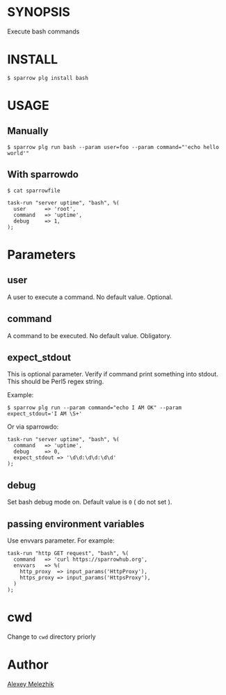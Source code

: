 # SYNOPSIS

Execute bash commands

# INSTALL

    $ sparrow plg install bash

# USAGE

## Manually

    $ sparrow plg run bash --param user=foo --param command="'echo hello world'"


## With sparrowdo

    $ cat sparrowfile

    task-run "server uptime", "bash", %(
      user      => 'root',
      command   => 'uptime',
      debug     => 1,
    );


# Parameters

## user

A user to execute a command. No default value. Optional.

## command

A command to be executed. No default value. Obligatory.

## expect_stdout

This is optional parameter. Verify if command print something into stdout. This should be Perl5 regex string.

Example:

    $ sparrow plg run --param command="echo I AM OK" --param expect_stdout='I AM \S+'

Or via sparrowdo:


    task-run "server uptime", "bash", %(
      command   => 'uptime',
      debug     => 0,
      expect_stdout => '\d\d:\d\d:\d\d'
    );
    

## debug

Set bash debug mode on. Default value is `0` ( do not set ).

## passing environment variables

Use envvars parameter. For example:

    task-run "http GET request", "bash", %(
      command   => 'curl https://sparrowhub.org',
      envvars   => %(
        http_proxy  => input_params('HttpProxy'),
        https_proxy => input_params('HttpsProxy'),
      )
    );

# cwd

Change to `cwd` directory priorly

# Author

[Alexey Melezhik](mailto:melezhik@gmail.com)

